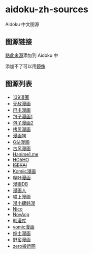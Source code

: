 # aidoku-zh-sources

Aidoku 中文图源

## 图源链接

[點此來源](https://aidoku.app/add-source-list/?url=https://raw.githubusercontent.com/suiyuran/aidoku-zh-sources/main/public/)添加到 Aidoku 中

添加不了可以用[鏡像](https://aidoku.app/add-source-list/?url=https://cdn.jsdelivr.net/gh/suiyuran/aidoku-zh-sources@main/public/)

## 图源列表

- [139漫画](https://139mh.com)
- [无敌漫画](https://www.55dmh.com)
- [巴卡漫画](https://bakamh.com)
- [包子漫画1](https://www.baozimh.com)
- [包子漫画2](https://baozimh.org)
- [拷贝漫画](https://www.mangacopy.com)
- [漫画狗](https://dogemanga.com)
- [G站漫画](https://godamh.com)
- [古风漫画](https://www.gufengmh.com)
- [Hanime1.me](https://hanime1.me/comics)
- [HO5HO](https://www.ho5ho.com)
- ~~[ISEKAI](https://isekai.ch)~~
- [Komiic漫画](https://komiic.com)
- [哔咔漫画](https://manhuabika.com)
- [漫画DB](https://www.manhuadb.com)
- [漫画人](https://www.manhuaren.com)
- [喵上漫画](https://www.miaoshangmanhua.cc)
- [漫小肆韩漫](https://www.freexcomic.com)
- [Nico](https://nicohub.cc/index?category=comic)
- [NoyAcg](https://noy1.top)
- [韩漫库](https://se8.us)
- [vomic漫画](http://www.vomicmh.com)
- [绅士漫画](https://www.wnacg.com)
- [野蛮漫画](https://yemancomic.com)
- [zero搬运网](http://www.zerobyw24.com)
